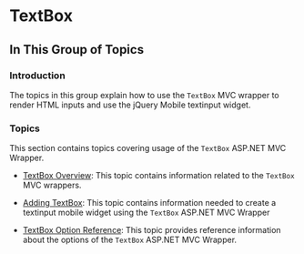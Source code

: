 ﻿<!--
|metadata|
{
    "fileName": "textbox",
    "controlName": "TextBox",
    "tags": ["Editing","Getting Started","MVC"]
}
|metadata|
-->

# TextBox

## In This Group of Topics
### Introduction

The topics in this group explain how to use the `TextBox` MVC wrapper to render HTML inputs and use the jQuery Mobile textinput widget.

### Topics

This section contains topics covering usage of the `TextBox` ASP.NET MVC Wrapper.

- [TextBox Overview](TextBox-Overview.html): This topic contains information related to the `TextBox` MVC wrappers.

- [Adding TextBox](AddingTextBox.html): This topic contains information needed to create a textinput mobile widget using the `TextBox` ASP.NET MVC Wrapper

- [TextBox Option Reference](TextBox-Property-Reference.html): This topic provides reference information about the options of the `TextBox` ASP.NET MVC Wrapper.





 

 



